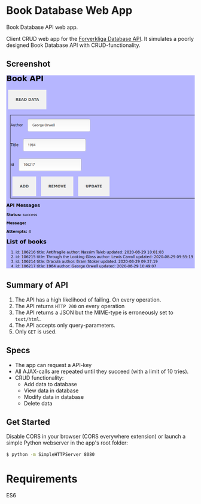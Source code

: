 # Book Database Web App

Book Database API web app.

Client CRUD web app for the [Forverkliga Database API](https://www.forverkliga.se/JavaScript/api/crud.php). It simulates a poorly designed Book Database API with CRUD-functionality.

## Screenshot
![Screenshot of app listing 4 books](screenshot.png)

## Summary of API

1. The API has a high likelihood of failing. On every operation.
2. The API returns `HTTP 200` on every operation
3. The API returns a JSON but the MIME-type is erroneously set to `text/html`.
4. The API accepts only query-parameters.
5. Only `GET` is used.

## Specs
* The app can request a API-key
* All AJAX-calls are repeated until they succeed (with a limit of 10 tries).
* CRUD functionality:
  * Add data to database
  * View data in database
  * Modify data in database
  * Delete data

## Get Started
Disable CORS in your browser (CORS everywhere extension) or launch a simple Python webserver in the app's root folder:

~~~sh
$ python -m SimpleHTTPServer 8080
~~~

# Requirements
ES6
